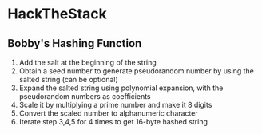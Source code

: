# HackTheStack

## Bobby's Hashing Function
1. Add the salt at the beginning of the string
2. Obtain a seed number to generate pseudorandom number by using the salted string (can be optional)
3. Expand the salted string using polynomial expansion, with the pseudorandom numbers as coefficients
4. Scale it by multiplying a prime number and make it 8 digits
5. Convert the scaled number to alphanumeric character
6. Iterate step 3,4,5 for 4 times to get 16-byte hashed string
